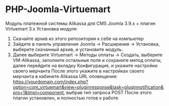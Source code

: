 # PHP-Joomla-Virtuemart

Модуль платежной системы Alikassa для CMS Joomla 3.9.x + плагин Virtuemart 3.x
Установка модуля: 
1. Скачайте архив из этого репозитория к себе на компьютер
2. Зайдите в панель управления Joomla -> Расширения -> Установка, выберите скачанный архив, и установите модуль.
3. Далее выберите Virtuemart -> Методы оплаты -> Создать, выберите VM-Alikassa, заполните остальные поля и сохраните метод оплаты, далее перейдите на вкладку Конфигурация, и укажите настройки своего мерчанта
После этого укажите в настройках своего мерчанта в кабинете Alikassa URL оповещения: https://yourdomain.com/index.php?option=com_virtuemart&view=pluginresponse&task=pluginnotification&pro=1&tmpl=component, выбрав тип запроса POST
После этого плагин установлен, и полностью готов к работе
